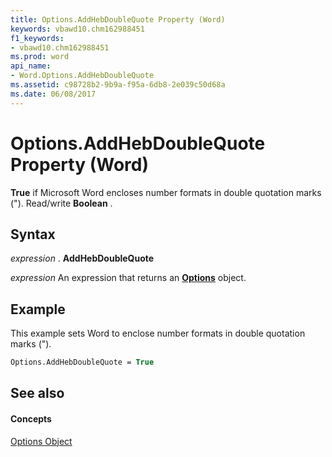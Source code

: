 ```yaml
---
title: Options.AddHebDoubleQuote Property (Word)
keywords: vbawd10.chm162988451
f1_keywords:
- vbawd10.chm162988451
ms.prod: word
api_name:
- Word.Options.AddHebDoubleQuote
ms.assetid: c98728b2-9b9a-f95a-6db8-2e039c50d68a
ms.date: 06/08/2017
---
```



# Options.AddHebDoubleQuote Property (Word)

 **True** if Microsoft Word encloses number formats in double quotation marks ("). Read/write **Boolean** .


## Syntax

 _expression_ . **AddHebDoubleQuote**

 _expression_ An expression that returns an **[Options](Word.Options.md)** object.


## Example

This example sets Word to enclose number formats in double quotation marks (").


```vb
Options.AddHebDoubleQuote = True
```


## See also


#### Concepts


[Options Object](Word.Options.md)

